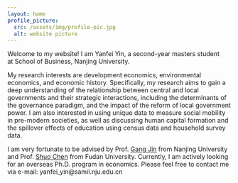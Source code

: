 ```yaml
---
layout: home
profile_picture:
  src: /assets/img/profile-pic.jpg
  alt: website picture
---
```


<p>
  Welcome to my website! I am Yanfei Yin, a second-year masters student at School of Business, Nanjing University.
<p>

<p>  
  My research interests are development economics, environmental economics, and economic history. Specifically, my research aims to gain a deep understanding of the relationship between central and local governments and their strategic interactions, including the determinants of the governance paradigm, and the impact of the reform of local government power. I am also interested in using unique data to measure social mobility in pre-modern societies, as well as discussing human capital formation and the spillover effects of education using census data and household survey data.
<p>

<p>
  I am very fortunate to be advised by Prof. <a href="http://nubs.nju.edu.cn/jg1/list.htm">Gang Jin</a> from Nanjing University and Prof. <a href="https://www.frankchenshuo.com/">Shuo Chen</a> from Fudan University. Currently, I am actively looking for an overseas Ph.D. program in economics. Please feel free to contact me via e-mail: yanfei_yin@samil.nju.edu.cn
</p>
